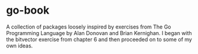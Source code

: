 # go-book

A collection of packages loosely inspired by exercises from The Go Programming Language by Alan Donovan and Brian Kernighan. I began with the bitvector exercise from chapter 6 and then proceeded on to some of my own ideas.
